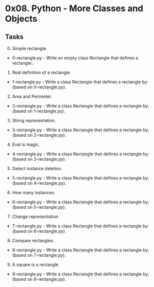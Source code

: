 # 0x08. Python - More Classes and Objects

## Tasks
00. Simple rectangle.
- 0-rectangle.py - Write an empty class Rectangle that defines a rectangle:.

01. Real definition of a rectangle.
- 1-rectangle.py - Write a class Rectangle that defines a rectangle by: (based on 0-rectangle.py).

02. Area and Perimeter.
- 2-rectangle.py - Write a class Rectangle that defines a rectangle by: (based on 1-rectangle.py).

03. String representation.
- 3-rectangle.py - Write a class Rectangle that defines a rectangle by: (based on 2-rectangle.py).

04. Eval is magic.
- 4-rectangle.py - Write a class Rectangle that defines a rectangle by: (based on 3-rectangle.py).

05. Detect instance deletion.
- 5-rectangle.py - Write a class Rectangle that defines a rectangle by: (based on 4-rectangle.py).

06. How many instances.
- 6-rectangle.py - Write a class Rectangle that defines a rectangle by: (based on 5-rectangle.py).

07. Change representation
- 7-rectangle.py - Write a class Rectangle that defines a rectangle by: (based on 6-rectangle.py).

08. Compare rectangles.
- 8-rectangle.py - Write a class Rectangle that defines a rectangle by: (based on 7-rectangle.py).

09. A square is a rectangle.
- 9-rectangle.py - Write a class Rectangle that defines a rectangle by: (based on 8-rectangle.py).
